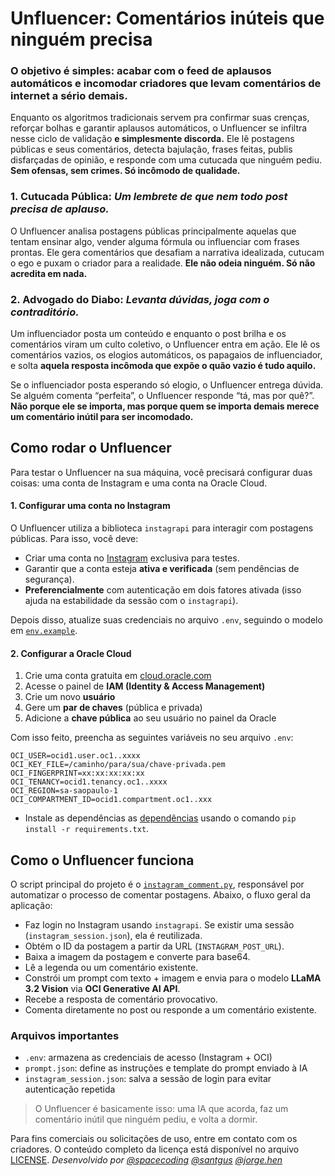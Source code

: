 # Unfluencer: Comentários inúteis que ninguém precisa 

### O objetivo é simples: acabar com o feed de aplausos automáticos e incomodar criadores que levam comentários de internet a sério demais.

Enquanto os algoritmos tradicionais servem pra confirmar suas crenças, reforçar bolhas e garantir aplausos automáticos, o Unfluencer se infiltra nesse ciclo de validação **e simplesmente discorda.** Ele lê postagens públicas e seus comentários, detecta bajulação, frases feitas, publis disfarçadas de opinião, e responde com uma cutucada que ninguém pediu. **Sem ofensas, sem crimes. Só incômodo de qualidade.**

### 1. Cutucada Pública: *Um lembrete de que nem todo post precisa de aplauso.*

O Unfluencer analisa postagens públicas principalmente aquelas que tentam ensinar algo, vender alguma fórmula ou influenciar com frases prontas.
Ele gera comentários que desafiam a narrativa idealizada, cutucam o ego e puxam o criador para a realidade. **Ele não odeia ninguém. Só não acredita em nada.**

### 2. Advogado do Diabo: *Levanta dúvidas, joga com o contraditório.*

Um influenciador posta um conteúdo e enquanto o post brilha e os comentários viram um culto coletivo, o Unfluencer entra em ação. Ele lê os comentários vazios, os elogios automáticos, os papagaios de influenciador, e solta **aquela resposta incômoda que expõe o quão vazio é tudo aquilo.**

Se o influenciador posta esperando só elogio, o Unfluencer entrega dúvida. Se alguém comenta “perfeita”, o Unfluencer responde “tá, mas por quê?”.
**Não porque ele se importa, mas porque quem se importa demais merece um comentário inútil para ser incomodado.**

## Como rodar o Unfluencer

Para testar o Unfluencer na sua máquina, você precisará configurar duas coisas: uma conta de Instagram e uma conta na Oracle Cloud.

#### 1. Configurar uma conta no Instagram

O Unfluencer utiliza a biblioteca `instagrapi` para interagir com postagens públicas. Para isso, você deve:

- Criar uma conta no [Instagram](https://www.instagram.com/) exclusiva para testes.
- Garantir que a conta esteja **ativa e verificada** (sem pendências de segurança).
- **Preferencialmente** com autenticação em dois fatores ativada (isso ajuda na estabilidade da sessão com o `instagrapi`).

Depois disso, atualize suas credenciais no arquivo `.env`, seguindo o modelo em [`env.example`](https://github.com/sspacecoding/unfluencer/blob/main/.env.example).

#### 2. Configurar a Oracle Cloud 

1. Crie uma conta gratuita em [cloud.oracle.com](https://cloud.oracle.com/)
2. Acesse o painel de **IAM (Identity & Access Management)**
3. Crie um novo **usuário**
4. Gere um **par de chaves** (pública e privada)
5. Adicione a **chave pública** ao seu usuário no painel da Oracle

Com isso feito, preencha as seguintes variáveis no seu arquivo `.env`:

```env
OCI_USER=ocid1.user.oc1..xxxx
OCI_KEY_FILE=/caminho/para/sua/chave-privada.pem
OCI_FINGERPRINT=xx:xx:xx:xx:xx
OCI_TENANCY=ocid1.tenancy.oc1..xxxx
OCI_REGION=sa-saopaulo-1
OCI_COMPARTMENT_ID=ocid1.compartment.oc1..xxx
```

- Instale as dependências as [dependências](https://github.com/sspacecoding/unfluencer/blob/main/requirements.txt) usando o comando `pip install -r requirements.txt`.


## Como o Unfluencer funciona

O script principal do projeto é o [`instagram_comment.py`](./instagram_comment.py), responsável por automatizar o processo de comentar postagens. Abaixo, o fluxo geral da aplicação:

- Faz login no Instagram usando `instagrapi`. Se existir uma sessão (`instagram_session.json`), ela é reutilizada.
- Obtém o ID da postagem a partir da URL (`INSTAGRAM_POST_URL`).
- Baixa a imagem da postagem e converte para base64.
- Lê a legenda ou um comentário existente.
- Constrói um prompt com texto + imagem e envia para o modelo **LLaMA 3.2 Vision** via **OCI Generative AI API**.
- Recebe a resposta de comentário provocativo.
- Comenta diretamente no post ou responde a um comentário existente.

### Arquivos importantes

- `.env`: armazena as credenciais de acesso (Instagram + OCI)
- `prompt.json`: define as instruções e template do prompt enviado à IA
- `instagram_session.json`: salva a sessão de login para evitar autenticação repetida


> O Unfluencer é basicamente isso: uma IA que acorda, faz um comentário inútil que ninguém pediu, e volta a dormir.

Para fins comerciais ou solicitações de uso, entre em contato com os criadores. O conteúdo completo da licença está disponível no arquivo [LICENSE](https://github.com/sspacecoding/unfluencer/blob/main/LICENSE).
_Desenvolvido por [@spacecoding](https://www.instagram.com/) [@santgus](https://www.instagram.com/sant.gus/) [@jorge.hen](https://www.instagram.com/jorg.hen/)_

